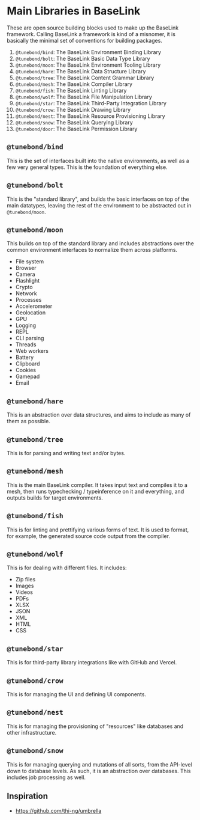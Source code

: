 # Main Libraries in BaseLink

These are open source building blocks used to make up the BaseLink
framework. Calling BaseLink a framework is kind of a misnomer, it is
basically the minimal set of conventions for building packages.

1. `@tunebond/bind`: The BaseLink Environment Binding Library
1. `@tunebond/bolt`: The BaseLink Basic Data Type Library
1. `@tunebond/moon`: The BaseLink Environment Tooling Library
1. `@tunebond/hare`: The BaseLink Data Structure Library
1. `@tunebond/tree`: The BaseLink Content Grammar Library
1. `@tunebond/mesh`: The BaseLink Compiler Library
1. `@tunebond/fish`: The BaseLink Linting Library
1. `@tunebond/wolf`: The BaseLink File Manipulation Library
1. `@tunebond/star`: The BaseLink Third-Party Integration Library
1. `@tunebond/crow`: The BaseLink Drawing Library
1. `@tunebond/nest`: The BaseLink Resource Provisioning Library
1. `@tunebond/snow`: The BaseLink Querying Library
1. `@tunebond/door`: The BaseLink Permission Library

## `@tunebond/bind`

This is the set of interfaces built into the native environments, as
well as a few very general types. This is the foundation of everything
else.

## `@tunebond/bolt`

This is the "standard library", and builds the basic interfaces on top
of the main datatypes, leaving the rest of the environment to be
abstracted out in `@tunebond/moon`.

## `@tunebond/moon`

This builds on top of the standard library and includes abstractions
over the common environment interfaces to normalize them across
platforms.

- File system
- Browser
- Camera
- Flashlight
- Crypto
- Network
- Processes
- Accelerometer
- Geolocation
- GPU
- Logging
- REPL
- CLI parsing
- Threads
- Web workers
- Battery
- Clipboard
- Cookies
- Gamepad
- Email

## `@tunebond/hare`

This is an abstraction over data structures, and aims to include as many
of them as possible.

## `@tunebond/tree`

This is for parsing and writing text and/or bytes.

## `@tunebond/mesh`

This is the main BaseLink compiler. It takes input text and compiles it
to a mesh, then runs typechecking / typeinference on it and everything,
and outputs builds for target environments.

## `@tunebond/fish`

This is for linting and prettifying various forms of text. It is used to
format, for example, the generated source code output from the compiler.

## `@tunebond/wolf`

This is for dealing with different files. It includes:

- Zip files
- Images
- Videos
- PDFs
- XLSX
- JSON
- XML
- HTML
- CSS

## `@tunebond/star`

This is for third-party library integrations like with GitHub and
Vercel.

## `@tunebond/crow`

This is for managing the UI and defining UI components.

## `@tunebond/nest`

This is for managing the provisioning of "resources" like databases and
other infrastructure.

## `@tunebond/snow`

This is for managing querying and mutations of all sorts, from the
API-level down to database levels. As such, it is an abstraction over
databases. This includes job processing as well.

## Inspiration

- https://github.com/thi-ng/umbrella
